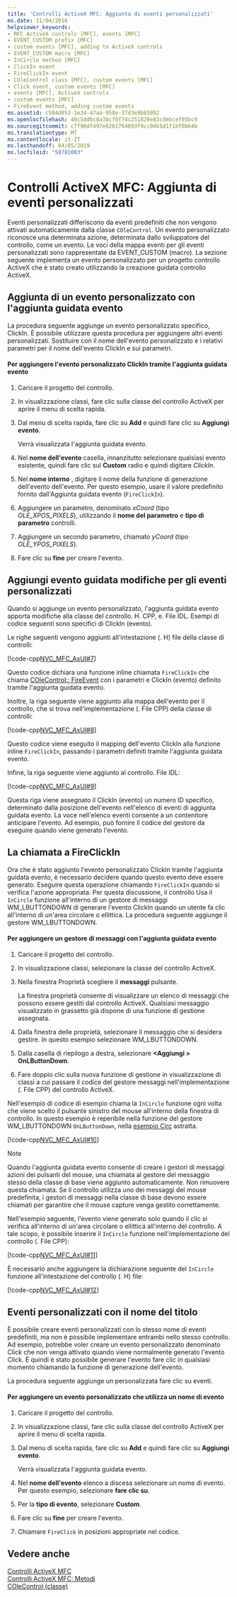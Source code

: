```yaml
---
title: 'Controlli ActiveX MFC: Aggiunta di eventi personalizzati'
ms.date: 11/04/2016
helpviewer_keywords:
- MFC ActiveX controls [MFC], events [MFC]
- EVENT_CUSTOM prefix [MFC]
- custom events [MFC], adding to ActiveX controls
- EVENT_CUSTOM macro [MFC]
- InCircle method [MFC]
- ClickIn event
- FireClickIn event
- COleControl class [MFC], custom events [MFC]
- Click event, custom events [MFC]
- events [MFC], ActiveX controls
- custom events [MFC]
- FireEvent method, adding custom events
ms.assetid: c584d053-1e34-47aa-958e-37d3e9b85892
ms.openlocfilehash: 48c5ddbc8a3bcf6f74c251820e83cdebcef05bc9
ms.sourcegitcommit: c7f90df497e6261764893f9cc04b5d1f1bf0b64b
ms.translationtype: MT
ms.contentlocale: it-IT
ms.lasthandoff: 04/05/2019
ms.locfileid: "58781003"
---
```

# <a name="mfc-activex-controls-adding-custom-events"></a>Controlli ActiveX MFC: Aggiunta di eventi personalizzati

Eventi personalizzati differiscono da eventi predefiniti che non vengono attivati automaticamente dalla classe `COleControl`. Un evento personalizzato riconosce una determinata azione, determinata dallo sviluppatore del controllo, come un evento. Le voci della mappa eventi per gli eventi personalizzati sono rappresentate da EVENT_CUSTOM (macro). La sezione seguente implementa un evento personalizzato per un progetto controllo ActiveX che è stato creato utilizzando la creazione guidata controllo ActiveX.

##  <a name="_core_adding_a_custom_event_with_classwizard"></a> Aggiunta di un evento personalizzato con l'aggiunta guidata evento

La procedura seguente aggiunge un evento personalizzato specifico, ClickIn. È possibile utilizzare questa procedura per aggiungere altri eventi personalizzati. Sostituire con il nome dell'evento personalizzato e i relativi parametri per il nome dell'evento ClickIn e sui parametri.

#### <a name="to-add-the-clickin-custom-event-using-the-add-event-wizard"></a>Per aggiungere l'evento personalizzato ClickIn tramite l'aggiunta guidata evento

1. Caricare il progetto del controllo.

1. In visualizzazione classi, fare clic sulla classe del controllo ActiveX per aprire il menu di scelta rapida.

1. Dal menu di scelta rapida, fare clic su **Add** e quindi fare clic su **Aggiungi evento**.

   Verrà visualizzata l'aggiunta guidata evento.

1. Nel **nome dell'evento** casella, innanzitutto selezionare qualsiasi evento esistente, quindi fare clic sul **Custom** radio e quindi digitare *ClickIn*.

1. Nel **nome interno** , digitare il nome della funzione di generazione dell'evento dell'evento. Per questo esempio, usare il valore predefinito fornito dall'Aggiunta guidata evento (`FireClickIn`).

1. Aggiungere un parametro, denominato *xCoord* (tipo *OLE_XPOS_PIXELS*), utilizzando il **nome del parametro** e **tipo di parametro** controlli.

1. Aggiungere un secondo parametro, chiamato *yCoord* (tipo *OLE_YPOS_PIXELS*).

1. Fare clic su **fine** per creare l'evento.

##  <a name="_core_classwizard_changes_for_custom_events"></a> Aggiungi evento guidata modifiche per gli eventi personalizzati

Quando si aggiunge un evento personalizzato, l'aggiunta guidata evento apporta modifiche alla classe del controllo. H. CPP, e. File IDL. Esempi di codice seguenti sono specifici di ClickIn (evento).

Le righe seguenti vengono aggiunti all'intestazione (. H) file della classe di controlli:

[!code-cpp[NVC_MFC_AxUI#7](../mfc/codesnippet/cpp/mfc-activex-controls-adding-custom-events_1.h)]

Questo codice dichiara una funzione inline chiamata `FireClickIn` che chiama [COleControl:: FireEvent](../mfc/reference/colecontrol-class.md#fireevent) con i parametri e ClickIn (evento) definito tramite l'aggiunta guidata evento.

Inoltre, la riga seguente viene aggiunto alla mappa dell'evento per il controllo, che si trova nell'implementazione (. File CPP) della classe di controlli:

[!code-cpp[NVC_MFC_AxUI#8](../mfc/codesnippet/cpp/mfc-activex-controls-adding-custom-events_2.cpp)]

Questo codice viene eseguito il mapping dell'evento ClickIn alla funzione inline `FireClickIn`, passando i parametri definiti tramite l'aggiunta guidata evento.

Infine, la riga seguente viene aggiunto al controllo. File IDL:

[!code-cpp[NVC_MFC_AxUI#9](../mfc/codesnippet/cpp/mfc-activex-controls-adding-custom-events_3.idl)]

Questa riga viene assegnato il ClickIn (evento) un numero ID specifico, determinato dalla posizione dell'evento nell'elenco di eventi di aggiunta guidata evento. La voce nell'elenco eventi consente a un contenitore anticipare l'evento. Ad esempio, può fornire il codice del gestore da eseguire quando viene generato l'evento.

##  <a name="_core_calling_fireclickin"></a> La chiamata a FireClickIn

Ora che è stato aggiunto l'evento personalizzato ClickIn tramite l'aggiunta guidata evento, è necessario decidere quando questo evento deve essere generato. Eseguire questa operazione chiamando `FireClickIn` quando si verifica l'azione appropriata. Per questa discussione, il controllo Usa il `InCircle` funzione all'interno di un gestore di messaggi WM_LBUTTONDOWN di generare l'evento ClickIn quando un utente fa clic all'interno di un'area circolare o ellittica. La procedura seguente aggiunge il gestore WM_LBUTTONDOWN.

#### <a name="to-add-a-message-handler-with-the-add-event-wizard"></a>Per aggiungere un gestore di messaggi con l'aggiunta guidata evento

1. Caricare il progetto del controllo.

1. In visualizzazione classi, selezionare la classe del controllo ActiveX.

1. Nella finestra Proprietà scegliere il **messaggi** pulsante.

   La finestra proprietà consente di visualizzare un elenco di messaggi che possono essere gestiti dal controllo ActiveX. Qualsiasi messaggio visualizzato in grassetto già dispone di una funzione di gestione assegnata.

1. Dalla finestra delle proprietà, selezionare il messaggio che si desidera gestire. In questo esempio selezionare WM_LBUTTONDOWN.

1. Dalla casella di riepilogo a destra, selezionare  **\<Aggiungi > OnLButtonDown**.

1. Fare doppio clic sulla nuova funzione di gestione in visualizzazione di classi a cui passare il codice del gestore messaggi nell'implementazione (. File CPP) del controllo ActiveX.

Nell'esempio di codice di esempio chiama la `InCircle` funzione ogni volta che viene scelto il pulsante sinistro del mouse all'interno della finestra di controllo. In questo esempio è reperibile nella funzione del gestore WM_LBUTTONDOWN `OnLButtonDown`, nella [esempio Circ](../overview/visual-cpp-samples.md) astratta.

[!code-cpp[NVC_MFC_AxUI#10](../mfc/codesnippet/cpp/mfc-activex-controls-adding-custom-events_4.cpp)]

> [!NOTE]
>  Quando l'aggiunta guidata evento consente di creare i gestori di messaggi azioni dei pulsanti del mouse, una chiamata al gestore del messaggio stesso della classe di base viene aggiunto automaticamente. Non rimuovere questa chiamata. Se il controllo utilizza uno dei messaggi del mouse predefinita, i gestori di messaggi nella classe di base devono essere chiamati per garantire che il mouse capture venga gestito correttamente.

Nell'esempio seguente, l'evento viene generato solo quando il clic si verifica all'interno di un'area circolare o ellittica all'interno del controllo. A tale scopo, è possibile inserire il `InCircle` funzione nell'implementazione del controllo (. File CPP):

[!code-cpp[NVC_MFC_AxUI#11](../mfc/codesnippet/cpp/mfc-activex-controls-adding-custom-events_5.cpp)]

È necessario anche aggiungere la dichiarazione seguente del `InCircle` funzione all'intestazione del controllo (. H) file:

[!code-cpp[NVC_MFC_AxUI#12](../mfc/codesnippet/cpp/mfc-activex-controls-adding-custom-events_6.h)]

##  <a name="_core_custom_events_with_stock_names"></a> Eventi personalizzati con il nome del titolo

È possibile creare eventi personalizzati con lo stesso nome di eventi predefiniti, ma non è possibile implementare entrambi nello stesso controllo. Ad esempio, potrebbe voler creare un evento personalizzato denominato Click che non venga attivato quando viene normalmente generato l'evento Click. È quindi è stato possibile generare l'evento fare clic in qualsiasi momento chiamando la funzione di generazione dell'evento.

La procedura seguente aggiunge un personalizzata fare clic su eventi.

#### <a name="to-add-a-custom-event-that-uses-a-stock-event-name"></a>Per aggiungere un evento personalizzato che utilizza un nome di evento

1. Caricare il progetto del controllo.

1. In visualizzazione classi, fare clic sulla classe del controllo ActiveX per aprire il menu di scelta rapida.

1. Dal menu di scelta rapida, fare clic su **Add** e quindi fare clic su **Aggiungi evento**.

   Verrà visualizzata l'aggiunta guidata evento.

1. Nel **nome dell'evento** elenco a discesa selezionare un nome di evento. Per questo esempio, selezionare **fare clic su**.

1. Per la **tipo di evento**, selezionare **Custom**.

1. Fare clic su **fine** per creare l'evento.

1. Chiamare `FireClick` in posizioni appropriate nel codice.

## <a name="see-also"></a>Vedere anche

[Controlli ActiveX MFC](../mfc/mfc-activex-controls.md)<br/>
[Controlli ActiveX MFC: Metodi](../mfc/mfc-activex-controls-methods.md)<br/>
[COleControl (classe)](../mfc/reference/colecontrol-class.md)

